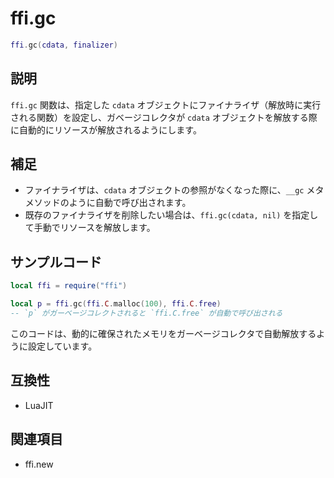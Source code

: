# ffi.gc

```lua
ffi.gc(cdata, finalizer)
```

## 説明

`ffi.gc` 関数は、指定した `cdata` オブジェクトにファイナライザ（解放時に実行される関数）を設定し、ガベージコレクタが `cdata` オブジェクトを解放する際に自動的にリソースが解放されるようにします。

## 補足

- ファイナライザは、`cdata` オブジェクトの参照がなくなった際に、`__gc` メタメソッドのように自動で呼び出されます。
- 既存のファイナライザを削除したい場合は、`ffi.gc(cdata, nil)` を指定して手動でリソースを解放します。

## サンプルコード

```lua
local ffi = require("ffi")

local p = ffi.gc(ffi.C.malloc(100), ffi.C.free)
-- `p` がガーベージコレクトされると `ffi.C.free` が自動で呼び出される
```

このコードは、動的に確保されたメモリをガーベージコレクタで自動解放するように設定しています。

## 互換性

- LuaJIT

## 関連項目

- ffi.new